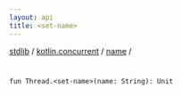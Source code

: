 ```yaml
---
layout: api
title: <set-name>
---
```

[stdlib](../../index.html) / [kotlin.concurrent](../index.html) / [name](index.html) / [<set-name>](_set-name_.html)

# <set-name>

```
fun Thread.<set-name>(name: String): Unit
```
